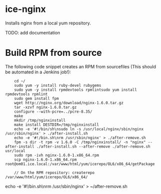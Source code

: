 # ice-nginx

Installs nginx from a local yum repository.

TODO: add documentation

Build RPM from source
=====================

The following code snippet creates an RPM from sourcefiles (This should be automated in a Jenkins job!):


```
	cd ~/
	sudo yum -y install ruby-devel rubygems
	sudo yum -y install rpmdevtools rpmlintsudo yum install rpmdevtools rpmlint
	sudo gem install fpm
	wget http://nginx.org/download/nginx-1.6.0.tar.gz
	tar -xzvf nginx-1.6.0.tar.gz
	configure --with-pcre=../pcre-8.35/
	make
	mkdir /tmp/nginxinstall
	make install DESTDIR=/tmp/nginxinstall
	echo -e '#!/bin/sh\nsudo ln -s /usr/local/nginx/sbin/nginx /usr/sbin/nginx' > ./after-install.sh
	echo -e '#!/bin.sh\nrm /usr/sbin/nginx' > ./after-remove.sh
	fpm -s dir -t rpm -v 1.6.0 -C /tmp/nginxinstall/ -n "nginx" --after-install ./after-install.sh --after-remove ./after-remove.sh usr/local
	sudo rpm -ivh nginx-1.6.0-1.x86_64.rpm
	scp nginx-1.6.0-1.x86_64.rpm root@om01.ice.local:/var/www/html/yum/icerepo/OL6/x86_64/getPackage

	// On the RPM repository: createrepo /var/www/html/yum/icerepo/OL6/x86_64/
```

echo -e '#!/bin.sh\nrm /usr/sbin/nginx' > ~/after-remove.sh
